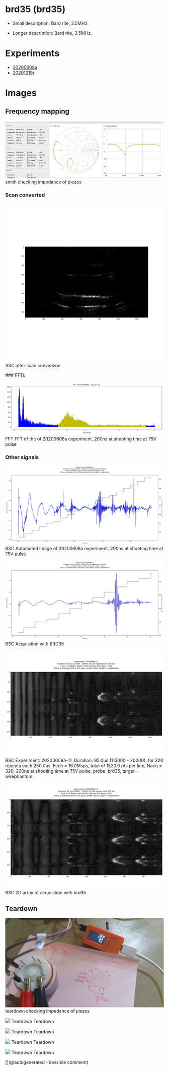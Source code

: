 # brd35 (brd35)

* Small description: Bard rite, 3.5MHz.

* Longer description: Bard rite, 3.5MHz.

# Experiments

* [20200608a](/include/experiments/auto/20200608a.md)
* [20201219r](/include/experiments/auto/20201219r.md)


# Images

## Frequency mapping 

![](/include/20201219r/impedances/bluebard.png)
smith
checking impedance of piezos

### Scan converted 

![](/matty/20200608a/images/gif_1.jpg)
ASC
after scan conversion

### FFTs 

![](/matty/20200608a/images/20200608a-11-fft.jpg)
FFT
FFT of the of 20200608a experiment. 200ns at shooting time at 75V pulse

### Other signals 

![](/matty/20200608a/images/20200608a-11.jpg)
BSC
Automated image of 20200608a experiment. 200ns at shooting time at 75V pulse

![](/matty/20200608a/images/20200608a-12.jpg)
BSC
Acquisition with BRD35

![](/matty/20200608a/images/2DArray_20200608a-11.jpg)
BSC
Experiment: 20200608a-11. Duration: 95.0us (115000 - 20000), for 320 repeats each 250.0us. Fech = 16.0Msps, total of 1520.0 pts per line, Nacq = 320. 200ns at shooting time at 75V pulse, probe: brd35, target = wirephantom. 

![](/matty/20200608a/images/2DArray_20200608a-12.jpg)
BSC
2D array of acquisition with brd35

## Teardown 

![](/include/20201219r/images/20201219_204847.jpg)
teardown
checking impedance of piezos

![](/include/bard/brd35/P_20200605_131400.jpg)
Teardown
Teardown

![](/include/bard/brd35/P_20200605_131434.jpg)
Teardown
Teardown

![](/include/bard/brd35/P_20200605_131443.jpg)
Teardown
Teardown

![](/include/bard/brd35/P_20200605_131447.jpg)
Teardown
Teardown





[](@autogenerated - invisible comment)